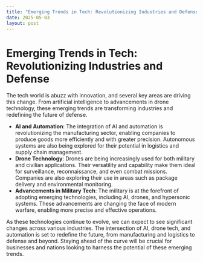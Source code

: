 ```yaml
---
title: "Emerging Trends in Tech: Revolutionizing Industries and Defense"
date: 2025-05-03
layout: post
---
```


# Emerging Trends in Tech: Revolutionizing Industries and Defense
The tech world is abuzz with innovation, and several key areas are driving this change. From artificial intelligence to advancements in drone technology, these emerging trends are transforming industries and redefining the future of defense.

* **AI and Automation**: The integration of AI and automation is revolutionizing the manufacturing sector, enabling companies to produce goods more efficiently and with greater precision. Autonomous systems are also being explored for their potential in logistics and supply chain management.
* **Drone Technology**: Drones are being increasingly used for both military and civilian applications. Their versatility and capability make them ideal for surveillance, reconnaissance, and even combat missions. Companies are also exploring their use in areas such as package delivery and environmental monitoring.
* **Advancements in Military Tech**: The military is at the forefront of adopting emerging technologies, including AI, drones, and hypersonic systems. These advancements are changing the face of modern warfare, enabling more precise and effective operations.

As these technologies continue to evolve, we can expect to see significant changes across various industries. The intersection of AI, drone tech, and automation is set to redefine the future, from manufacturing and logistics to defense and beyond. Staying ahead of the curve will be crucial for businesses and nations looking to harness the potential of these emerging trends.